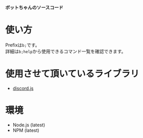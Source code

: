 **ボットちゃんのソースコード**

# 使い方  
Prefixは`b;`です。  
詳細は`b;help`から使用できるコマンド一覧を確認できます。

# 使用させて頂いているライブラリ
- [discord.js](https://github.com/discordjs/discord.js)

# 環境
- Node.js (latest)
- NPM (latest)